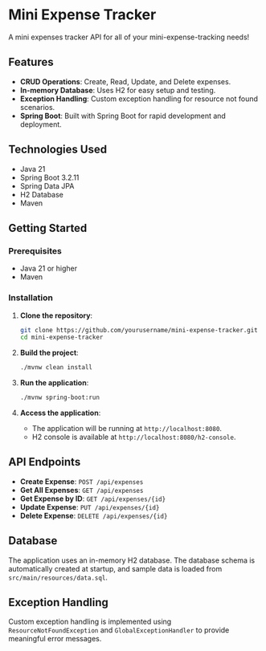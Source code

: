# Mini Expense Tracker

A mini expenses tracker API for all of your mini-expense-tracking needs!

## Features

- **CRUD Operations**: Create, Read, Update, and Delete expenses.
- **In-memory Database**: Uses H2 for easy setup and testing.
- **Exception Handling**: Custom exception handling for resource not found scenarios.
- **Spring Boot**: Built with Spring Boot for rapid development and deployment.

## Technologies Used

- Java 21
- Spring Boot 3.2.11
- Spring Data JPA
- H2 Database
- Maven

## Getting Started

### Prerequisites

- Java 21 or higher
- Maven

### Installation

1. **Clone the repository**:
   ```bash
   git clone https://github.com/yourusername/mini-expense-tracker.git
   cd mini-expense-tracker
   ```

2. **Build the project**:
   ```bash
   ./mvnw clean install
   ```

3. **Run the application**:
   ```bash
   ./mvnw spring-boot:run
   ```

4. **Access the application**:
   - The application will be running at `http://localhost:8080`.
   - H2 console is available at `http://localhost:8080/h2-console`.


## API Endpoints

- **Create Expense**: `POST /api/expenses`
- **Get All Expenses**: `GET /api/expenses`
- **Get Expense by ID**: `GET /api/expenses/{id}`
- **Update Expense**: `PUT /api/expenses/{id}`
- **Delete Expense**: `DELETE /api/expenses/{id}`

## Database

The application uses an in-memory H2 database. The database schema is automatically created at startup, and sample data is loaded from `src/main/resources/data.sql`.

## Exception Handling

Custom exception handling is implemented using `ResourceNotFoundException` and `GlobalExceptionHandler` to provide meaningful error messages.

